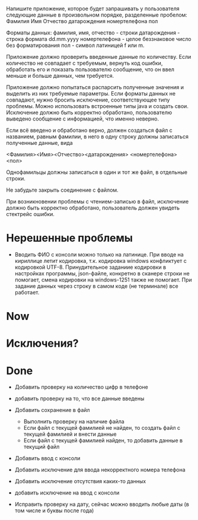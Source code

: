 Напишите приложение, которое будет запрашивать у пользователя следующие данные в произвольном порядке, разделенные пробелом:
Фамилия Имя Отчество датарождения номертелефона пол

Форматы данных:
фамилия, имя, отчество - строки
датарождения - строка формата dd.mm.yyyy
номертелефона - целое беззнаковое число без форматирования
пол - символ латиницей f или m.

Приложение должно проверить введенные данные по количеству. Если количество не совпадает с требуемым, вернуть код ошибки, обработать его и показать пользователю сообщение, что он ввел меньше и больше данных, чем требуется.

Приложение должно попытаться распарсить полученные значения и выделить из них требуемые параметры. Если форматы данных не совпадают, нужно бросить исключение, соответствующее типу проблемы. Можно использовать встроенные типы java и создать свои. Исключение должно быть корректно обработано, пользователю выведено сообщение с информацией, что именно неверно.

Если всё введено и обработано верно, должен создаться файл с названием, равным фамилии, в него в одну строку должны записаться полученные данные, вида

<Фамилия><Имя><Отчество><датарождения> <номертелефона><пол>

Однофамильцы должны записаться в один и тот же файл, в отдельные строки.

Не забудьте закрыть соединение с файлом.

При возникновении проблемы с чтением-записью в файл, исключение должно быть корректно обработано, пользователь должен увидеть стектрейс ошибки.


# Нерешенные проблемы
- Вводить ФИО с консоли можно только на латинице. При вводе на кириллице летит кодировка, т.к. кодировка windows конфликтует с кодировкой UTF-8.
Принудительное заданиие кодировки в настройках программы, json-файле, конкретно в сканере строки не помогает, смена кодировки на windows-1251 также не помогает.
При задание данных через строку в самом коде (не терминале) все работает.

# Now


# Исключения?



# Done

* Добавить проверку на количество цифр в телефоне

* добавить проверку на то, что все данные введены

* Добавить сохранение в файл
    + Выполнить проверку на наличие файла
    + Если файл с текущей фамилией не найден, то создать файл с текущей фамилией и внести данные
    + Если файл с текущей фамилией найден, то добавить данные в текущий файл

* Добавить ввод с консоли

* Добавить исключение для ввода некорректного номера телефона

* Добавить исключение отсутствия каких-то данных

* добавить исключение на ввод с консоли

- Исправить проверку на дату, сейчас можно вводить любые даты (в том числе и буквы после года)